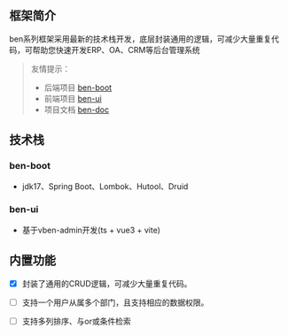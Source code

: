## 框架简介

ben系列框架采用最新的技术栈开发，底层封装通用的逻辑，可减少大量重复代码，可帮助您快速开发ERP、OA、CRM等后台管理系统

> 友情提示：
> - 后端项目 [ben-boot](https://github.com/fourcows/ben-boot)
> - 前端项目 [ben-ui](https://github.com/fourcows/ben-ui) 
> - 项目文档 [ben-doc](https://fourcows.github.io/ben-doc)

## 技术栈 
### ben-boot
* jdk17、Spring Boot、Lombok、Hutool、Druid

### ben-ui 
* 基于vben-admin开发(ts + vue3 + vite)

## 内置功能

- [x]  封装了通用的CRUD逻辑，可减少大量重复代码。
- [ ]  支持一个用户从属多个部门，且支持相应的数据权限。
- [ ]  支持多列排序、与or或条件检索


